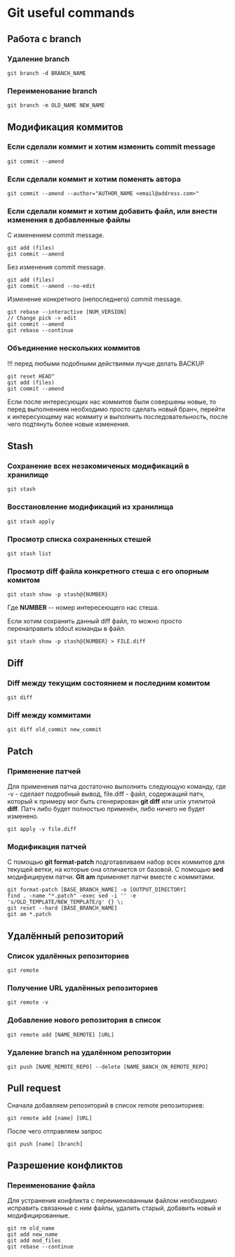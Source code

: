 # Git useful commands
## Работа с branch
### Удаление branch
```
git branch -d BRANCH_NAME
```
### Переименование branch
```
git branch -m OLD_NAME NEW_NAME
```

## Модификация коммитов 
### Если сделали коммит и хотим изменить commit message
```
git commit --amend
```

### Если сделали коммит и хотим поменять автора
```
git commit --amend --author="AUTHOR_NAME <email@address.com>"
```

### Если сделали коммит и хотим добавить файл, или внести изменения в добавленные файлы
С изменением commit message.
```
git add (files)
git commit --amend
```
Без изменения commit message.
```
git add (files)
git commit --amend --no-edit
```
Изменение конкретного (непоследнего) commit message.
```
git rebase --interactive [NUM_VERSION]
// Change pick -> edit
git commit --amend
git rebase --continue
```

### Объединение нескольких коммитов
!!! перед любыми подобными действиями лучше делать BACKUP
```
git reset HEAD^
git add (files)
git commit --amend
```
Если после интересующих нас коммитов были совершены новые, то перед выполнением необходимо просто сделать новый бранч, перейти к интересующему нас коммиту и выполнить последовательность, после чего подтянуть более новые изменения.

## Stash
### Сохранение всех незакомиченых модификаций в хранилище
```
git stash
```
### Восстановление модификаций из хранилища
```
git stash apply
```
### Просмотр списка сохраненных стешей
```
git stash list
```
### Просмотр diff файла конкретного стеша с его опорным комитом
```
git stash show -p stash@{NUMBER}
```
Где __NUMBER__ -- номер интересеющего нас стеша.

Если хотим сохранить данный diff файл, то можно просто перенаправить stdout команды в файл.
```
git stash show -p stash@{NUMBER} > FILE.diff
```

## Diff
### Diff между текущим состоянием и последним комитом
```
git diff
```
### Diff между коммитами
```
git diff old_commit new_commit
```

## Patch
### Применение патчей
Для применения патча достаточно выполнить следующую команду, где -v - сделает подробный вывод, file.diff - файл, содержащий патч, который к примеру мог быть сгенерирован __git diff__ или unix утилитой __diff__. Патч либо будет полностью применён, либо ничего не будет изменено.
```
git apply -v file.diff
```
### Модификация патчей
С помощью __git format-patch__ подготавливаем набор всех коммитов для текущей ветки, на которые она отличается от базовой. С помощью __sed__ модифицируем патчи. __Git am__ применяет патчи вместе с коммитами.
```
git format-patch [BASE_BRANCH_NAME] -o [OUTPUT_DIRECTORY]
find . -name "*.patch" -exec sed -i '' -e 's/OLD_TEMPLATE/NEW_TEMPLATE/g' {} \;
git reset --hard [BASE_BRANCH_NAME]
git am *.patch
```

## Удалённый репозиторий
### Список удалённых репозиториев
```
git remote
```


### Получение URL удалённых репозиториев
```
git remote -v
``` 


### Добавление нового репозитория в список
```
git remote add [NAME_REMOTE] [URL]
```
### Удаление branch на удалённом репозитории
```
git push [NAME_REMOTE_REPO] --delete [NAME_BANCH_ON_REMOTE_REPO]
```

## Pull request
Сначала добавляем репозиторий в список remote репозиториев:
```
git remote add [name] [URL]
```
После чего отправляем запрос
```
git push [name] [branch]
```

## Разрешение конфликтов
### Переименование файла
Для устранения конфликта с переименованным файлом необходимо исправить связанные с ним файлы, удалить старый, добавить новый и модифицированные.
```
git rm old_name
git add new_name
git add mod_files
git rebase --continue
```